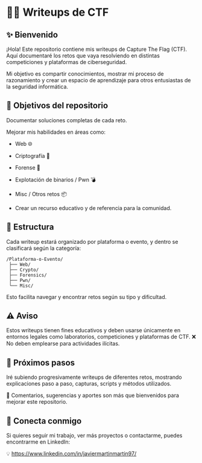# 🕵️‍♂️ Writeups de CTF

## ✨ Bienvenido

¡Hola! Este repositorio contiene mis writeups de Capture The Flag (CTF).
Aquí documentaré los retos que vaya resolviendo en distintas competiciones y plataformas de ciberseguridad.

Mi objetivo es compartir conocimientos, mostrar mi proceso de razonamiento y crear un espacio de aprendizaje para otros entusiastas de la seguridad informática.

## 🎯 Objetivos del repositorio

Documentar soluciones completas de cada reto.

Mejorar mis habilidades en áreas como:

* Web 🌐

* Criptografía 🔑

* Forense 🧩

* Explotación de binarios / Pwn 💣

* Misc / Otros retos 📦

* Crear un recurso educativo y de referencia para la comunidad.

## 📂 Estructura

Cada writeup estará organizado por plataforma o evento, y dentro se clasificará según la categoría:

```
/Plataforma-o-Evento/
 ├── Web/
 ├── Crypto/
 ├── Forensics/
 ├── Pwn/
 └── Misc/
```

Esto facilita navegar y encontrar retos según su tipo y dificultad.

## ⚠️ Aviso

Estos writeups tienen fines educativos y deben usarse únicamente en entornos legales como laboratorios, competiciones y plataformas de CTF.
❌ No deben emplearse para actividades ilícitas.

## 🚀 Próximos pasos

Iré subiendo progresivamente writeups de diferentes retos, mostrando explicaciones paso a paso, capturas, scripts y métodos utilizados.

💬 Comentarios, sugerencias y aportes son más que bienvenidos para mejorar este repositorio.

## 🔗 Conecta conmigo

Si quieres seguir mi trabajo, ver más proyectos o contactarme, puedes encontrarme en LinkedIn:

💡 https://www.linkedin.com/in/javiermartinmartin97/
